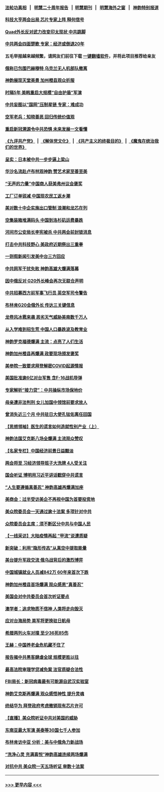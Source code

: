 #### [法轮功真相](https://github.com/gfw-breaker/truth/blob/master/README.md?t=0) &nbsp;&nbsp;|&nbsp;&nbsp; [明慧二十周年报告](https://github.com/gfw-breaker/mh-reports/blob/master/README.md?t=0) &nbsp;&nbsp;|&nbsp;&nbsp;[明慧期刊](https://github.com/gfw-breaker/mh-qikan) &nbsp;&nbsp;|&nbsp;&nbsp; [明慧海外之窗](https://github.com/gfw-breaker/mh-news/blob/master/README.md?t=0) &nbsp;&nbsp;|&nbsp;&nbsp; [神韵特别报道](https://github.com/gfw-breaker/mh-news/blob/master/shenyun.md?t=0)
#### [科技大亨两会出局 芯片专家上阵 释何信号](../pages/nf4514/n13942518.md?t=03040643) 
#### [Quad外长反对武力改变印太现状 中共跳脚](../pages/nf4514/n13942426.md?t=03040643) 
#### [中共两会四面楚歌 专家：经济或倒退20年](../pages/nf4514/n13942270.md?t=03040643) 
#### 五毛举报越来越频繁，请网友们前往下载 [一键翻墙软件](https://github.com/gfw-breaker/ssr-accounts)，并将此项目推荐给亲友
#### [俄称已包围巴赫穆特 乌克兰无人机部队撤离](../pages/nf4514/n13942287.md?t=03040643) 
#### [神韵展现天堂美景 加州橙县观众折服](../pages/nf4514/n13942341.md?t=03040643) 
#### [时隔5年 美韩重启大规模“自由护盾”军演](../pages/nf4514/n13942238.md?t=03040643) 
#### [中共妄图以“国网”压制星链 专家：难成功](../pages/nf4514/n13942178.md?t=03040643) 
#### [空军老兵：知晓善恶 回归传统价值观](../pages/nf4514/n13940196.md?t=03040643) 
#### [重启新冠溯源令中共恐惧 未来发展一文看懂](../pages/nf4514/n13941816.md?t=03040643) 
#### [《九评共产党》](https://github.com/begood0513/9ping.md/blob/master/README.md) &nbsp;|&nbsp; [《解体党文化》](../../../../jtdwh.md/blob/master/README.md)  &nbsp;|&nbsp; [《共产主义的终极目的》](../../../../gczydzjmd.md/blob/master/README.md) &nbsp;|&nbsp; [《魔鬼在统治我们的世界》](../../../../mgztzwmdsj.md/blob/master/README.md) 
#### [呈实：日本被中共一步步逼上梁山](../pages/nf4514/n13941867.md?t=03040643) 
#### [华沙名流赴卢布林观神韵 赞艺术家至善至美](../pages/nf4514/n13942146.md?t=03040643) 
#### [“无声的力量”中国商人获美弗州议会褒奖](../pages/nf4514/n13941208.md?t=03040643) 
#### [工厂订单锐减 中国现农民工返乡潮](../pages/nf4514/n13941947.md?t=03040643) 
#### [美对数十中企实施出口管制 浪潮和龙芯在列](../pages/nf4514/n13941870.md?t=03040643) 
#### [空集装箱堆满码头 中国到洛杉矶运费暴跌](../pages/nf4514/n13941766.md?t=03040643) 
#### [河间市公安局长李宪被杀 中共两会前封锁消息](../pages/nf4514/n13941826.md?t=03040643) 
#### [打击中共科技野心 美政府近期祭出三重拳](../pages/nf4514/n13941825.md?t=03040643) 
#### [一则假新闻引发美中台三方回应](../pages/nf4514/n13941364.md?t=03040643) 
#### [中共网军干扰失败 神韵高雄大爆满落幕](../pages/nf4514/n13941776.md?t=03040643) 
#### [因中俄反对 G20外长峰会再次无联合声明](../pages/nf4514/n13941726.md?t=03040643) 
#### [中共招募西方前军事飞行员 英空军司令警告](../pages/nf4514/n13941594.md?t=03040643) 
#### [布林肯G20会俄外长 传达三关键信息](../pages/nf4514/n13941678.md?t=03040643) 
#### [龙卷风冰雹来袭 恶劣天气威胁美南数千万人](../pages/nf4514/n13941595.md?t=03040643) 
#### [从入学难到招生荒 中国人口暴跌波及教育业](../pages/nf4514/n13941408.md?t=03040643) 
#### [神韵罗克福德爆满 主流：点亮了人们生活](../pages/nf4514/n13941447.md?t=03040643) 
#### [神韵加州橙县再爆满 政要现场颁发褒奖](../pages/nf4514/n13941351.md?t=03040643) 
#### [美参院一致要求拜登解密COVID起源情报](../pages/nf4514/n13941341.md?t=03040643) 
#### [美国批准逾6亿对台军售 含F-16战机导弹](../pages/nf4514/n13941203.md?t=03040643) 
#### [专家解析“接力贷”：中共操纵市场保地价](../pages/nf4514/n13941294.md?t=03040643) 
#### [母亲遭非法判刑 女儿加国中领馆前要求放人](../pages/nf4514/n13941094.md?t=03040643) 
#### [曾消失近三个月 中共驻日大使孔铉佑离任回国](../pages/nf4514/n13941226.md?t=03040643) 
#### [【思想领袖】医生的谎言如何造就性别产业（上）](../pages/nf4514/n13930617.md?t=03040643) 
#### [神韵法国艾克斯八场全爆满 主流观众赞叹](../pages/nf4514/n13940954.md?t=03040643) 
#### [【名家专栏】中国经济前景日益黯淡](../pages/nf4514/n13940788.md?t=03040643) 
#### [两会将至 习经济领导班子大洗牌 4人受关注](../pages/nf4514/n13940925.md?t=03040643) 
#### [国会听证 博明用习近平讲话戳穿中共谎言](../pages/nf4514/n13940898.md?t=03040643) 
#### [“人生要遵循真善忍” 神韵高雄再爆满加座](../pages/nf4514/n13941026.md?t=03040643) 
#### [美商会：过半受访美企不再视中国为首要投资地](../pages/nf4514/n13940578.md?t=03040643) 
#### [美众院委员会一天通过逾十法案 多项针对中共](../pages/nf4514/n13940852.md?t=03040643) 
#### [众院委员会主席：须不断区分中共与中国人民](../pages/nf4514/n13940854.md?t=03040643) 
#### [【一线采访】大陆疫情再起 “甲流”说遭质疑](../pages/nf4514/n13939923.md?t=03040643) 
#### [新突破：利用“隐形传态”从真空中提取能量](../pages/nf4514/n13940922.md?t=03040643) 
#### [美台提升军政交流 俄乌战背后的激烈博弈](../pages/nf4514/n13940114.md?t=03040643) 
#### [中国城镇就业人员减842万 60年来首次下跌](../pages/nf4514/n13940594.md?t=03040643) 
#### [神韵加州橙县首场爆满 观众感恩“真善忍”](../pages/nf4514/n13940832.md?t=03040643) 
#### [美国会对中共委员会首次听证要点](../pages/nf4514/n13940204.md?t=03040643) 
#### [澳学者：追求物质不信神 人类将走向毁灭](../pages/nf4514/n13939982.md?t=03040643) 
#### [应对台海局势 美军将更换驻日航母](../pages/nf4514/n13940604.md?t=03040643) 
#### [希腊两列火车对撞 至少36死85伤](../pages/nf4514/n13940491.md?t=03040643) 
#### [王赫：中国养老金危机藏不住了](../pages/nf4514/n13940255.md?t=03040643) 
#### [报告揭中共黑客肆虐全球 规模更胜以往](../pages/nf4514/n13940438.md?t=03040643) 
#### [最高法院审理学贷减免案 法官质疑合法性](../pages/nf4514/n13940132.md?t=03040643) 
#### [FBI局长：新冠病毒最有可能源自武汉实验室](../pages/nf4514/n13940318.md?t=03040643) 
#### [神韵艾克斯再爆满 观众感悟神性 提升灵魂](../pages/nf4514/n13940344.md?t=03040643) 
#### [终结华为 拜登政府考虑撤销现有芯片许可](../pages/nf4514/n13940164.md?t=03040643) 
#### [【直播】美众院听证中共对美国的威胁](../pages/nf4514/n13939580.md?t=03040643) 
#### [东南亚最大军演 美泰等30国七千人参加](../pages/nf4514/n13940097.md?t=03040643) 
#### [布林肯访中亚 分析：美与中俄角力新战场](../pages/nf4514/n13940139.md?t=03040643) 
#### [“洗净心灵 充满喜悦”神韵高雄连续两场爆满](../pages/nf4514/n13940143.md?t=03040643) 
#### [对抗中共 美众院一天五场听证 审数十法案](../pages/nf4514/n13940091.md?t=03040643) 

----
#### [ >>> 更早内容 <<< ](../indexes/nf4514-earlier.md)
